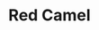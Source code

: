 ---
language: id
layout: product-item
title: Red Camel
description: Description in &amp; Red Camel
keyword: keyword in Red Camel
image: /images/waincot-Red-Camel.jpg
sub-title: Wainscot
article-1: Length &#58; 12″ <br>Height &#58; 2″ <br> Depth &#58; 1.5″ <br>Color &#58; Mustard based with red wine splotches and knots
title-right: Red Camel
article-right: Red Camel
title-2: Red Camel
article-2: Red Camel
article-3: Red Camel
alt-slide1: Red Camel
alt-slide2: Red Camel
alt-slide3: Red Camel
slide1: /images/waincot-Red-Camel.jpg
slide2: /images/waincot-Red-Camel.jpg
slide3: /images/waincot-Red-Camel.jpg
---